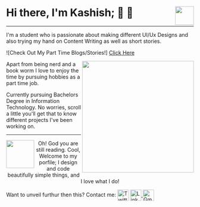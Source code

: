 # Hi there, I'm Kashish;  👋 <img align="right" src="https://media.giphy.com/media/LmNwrBhejkK9EFP504/giphy.gif" width="50" height="50" />🚀
  <hr>
<p>I'm a student who is passionate about making different UI/Ux Designs and also trying my hand on Content Writing as well as short stories.</p>
![Check Out My Part Time Blogs/Stories!]
<a href="https://twentiesunscripted020.wordpress.com">Click  Here</a>
<p align="center">
  <img align="right" src="https://media.giphy.com/media/l1NyE3cBBI3KS0r5Td/giphy.gif" width="300" height="300" />
</p>
<p>
Apart from being nerd and a book worm I love to enjoy the time by pursuing hobbies as a part time job. </p>
<p>
Currently pursuing Bachelors Degree in Information Technology.
No worries, scroll a little you'll get that to know different projects I've been working on.</p>
<p></p>
<p></p>
<p></p>
<p></p>
<p></p>
<hr>
<p align="center">
 <img align="left" src="https://media.giphy.com/media/26ufq8k6RuyKjmdTW/giphy.gif" width="75" height="75" />Oh! God you are still reading. Cool, Welcome to my porfile; I design and code beautifully simple things, and I love what I do!
 </p>
 <p>
  
  
 Want to unveil furthur then this? Contact me:
<a href="https://twitter.com/020Kashish">
 <img align="center" alt="Twitter" width="30px" src="https://cdn.jsdelivr.net/npm/simple-icons@3.1.0/icons/twitter.svg" /></a>
 <a href="https://www.linkedin.com/in/kashish-s-5615b1130">
  <img align="center" alt="LinkedIn" width="30px" src="https://cdn.jsdelivr.net/npm/simple-icons@3.1.0/icons/linkedin.svg" />
</a>
<a href="mailto:kss.sorathia@outlook.com">
   <img align="center" alt="Gmail" width="30px" src="https://cdn.jsdelivr.net/npm/simple-icons@3.1.0/icons/gmail.svg" />
</a></p>
<!--
**kashish020/kashish020** is a ✨ _special_ ✨ repository because its `README.md` (this file) appears on your GitHub profile.
-->
